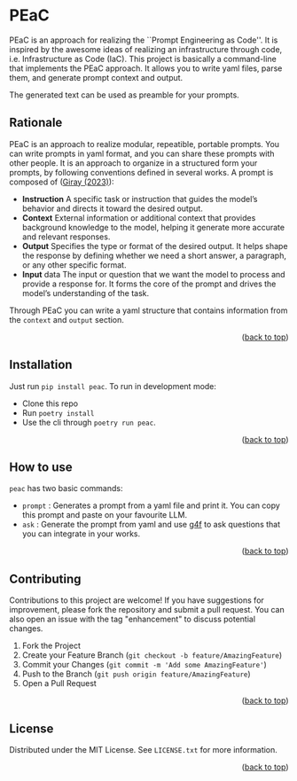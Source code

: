 # PEaC
PEaC is an approach for realizing the ``Prompt Engineering as Code''. It is inspired by the awesome ideas of realizing an infrastructure through code, i.e. Infrastructure as Code (IaC). 
This project is basically a command-line that implements the PEaC approach. It allows you to write yaml files, parse them, and generate prompt context and output. 

The generated text can be used as preamble for your prompts.

## Rationale
PEaC is an approach to realize modular, repeatible, portable prompts. You can write prompts in yaml format, and you can share these prompts with other people. It is an approach to organize in a structured form your prompts, by following conventions defined in several works. A prompt is composed of ([Giray (2023)](https://link.springer.com/article/10.1007/s10439-023-03272-4)):
- **Instruction** A specific task or instruction that guides the model’s behavior and directs it toward the desired output.
- **Context** External information or additional context that provides background knowledge to the model, helping it generate more accurate and relevant responses. 
- **Output**  Specifies the type or format of the desired output. It helps shape the response by defining whether we need a short answer, a paragraph, or any other specific format.
- **Input** data The input or question that we want the model to process and provide a response for. It forms the core of the prompt and drives the model’s understanding of the task.


Through PEaC you can write a yaml structure that contains information from the `context` and `output` section.

<p align="right">(<a href="#top">back to top</a>)</p>



## Installation
Just run `pip install peac`. 
To run in development mode: 
- Clone this repo
- Run `poetry install` 
- Use the cli through `poetry run peac`. 

<p align="right">(<a href="#top">back to top</a>)</p>




## How to use
`peac` has two basic commands: 
- `prompt` : Generates a prompt from a yaml file and print it. You can copy this prompt and paste on your favourite LLM. 
- `ask` : Generate the prompt from yaml and use [g4f](https://github.com/xtekky/gpt4free) to ask questions that you can integrate in your works. 

<p align="right">(<a href="#top">back to top</a>)</p>



## Contributing

Contributions to this project are welcome! If you have suggestions for improvement, please fork the repository and submit a pull request. You can also open an issue with the tag "enhancement" to discuss potential changes.

1. Fork the Project
2. Create your Feature Branch (`git checkout -b feature/AmazingFeature`)
3. Commit your Changes (`git commit -m 'Add some AmazingFeature'`)
4. Push to the Branch (`git push origin feature/AmazingFeature`)
5. Open a Pull Request


<p align="right">(<a href="#top">back to top</a>)</p>

## License

Distributed under the MIT License. See `LICENSE.txt` for more information.

<p align="right">(<a href="#top">back to top</a>)</p>

